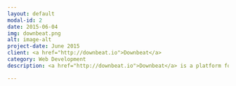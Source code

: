 ```yaml
---
layout: default
modal-id: 2
date: 2015-06-04
img: downbeat.png
alt: image-alt
project-date: June 2015
client: <a href="http://downbeat.io">Downbeat</a>
category: Web Development
description: <a href="http://downbeat.io">Downbeat</a> is a platform for artists to share their music with their fans. The web application allows artists to grow their audience through social media engagement. Users follow the artist on Twitter, SoundCloud, or Youtube, and in exchange they receive access to song downloads.

---
```


